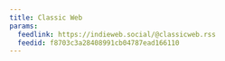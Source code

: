 ```yaml
---
title: Classic Web
params:
  feedlink: https://indieweb.social/@classicweb.rss
  feedid: f8703c3a28408991cb04787ead166110
---
```

